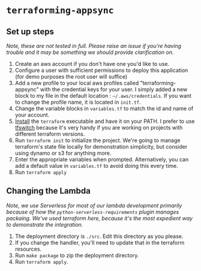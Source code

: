 # `terraforming-appsync`

## Set up steps

*Note, these are not tested in full. Please raise an issue if you're having trouble and it may be something we should provide clarification on.*

1. Create an aws account if you don't have one you'd like to use. 
2. Configure a user with sufficient permissions to deploy this application (for demo purposes the root user will suffice)
3. Add a new profile to your local aws profiles called "terraforming-appsync" with the credential keys for your user. I simply added a new block to my file in the default location : `~/.aws/credentials`. If you want to change the profile name, it is located in `init.tf`.
4. Change the variable blocks in `variables.tf` to match the id and name of your account.
5. [Install](https://www.terraform.io/downloads.html) the `terraform` executable and have it on your PATH. I prefer to use [tfswitch](https://www.terraform.io/downloads.html) because it's very handy if you are working on projects with different terraform versions.
6. Run `terraform init` to initialize the project. We're going to manage terraform's state file locally for demonstration simplicity, but consider using dynamo or s3 for anything more.
7. Enter the appropriate variables when prompted. Alternatively, you can add a default value in `variables.tf` to avoid doing this every time.
8. Run `terraform apply`

## Changing the Lambda

*Note, we use Serverless for most of our lambda development primarily because of how the `python-serverless-requirements` plugin manages packaing. We've used terraform here, because it's the most expedient way to demonstrate the integration.*

1. The deployment directory is `./src`. Edit this directory as you please.
2. If you change the handler, you'll need to update that in the terraform resources.
3. Run `make package` to zip the deployment directory.
4. Run `terraform apply`.

